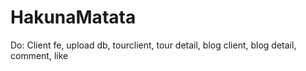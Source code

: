 # HakunaMatata

Do: Client fe, upload db, tourclient, tour detail, blog client, blog detail, comment, like
